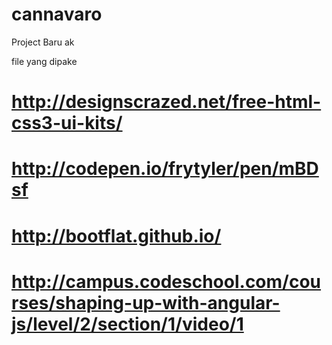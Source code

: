 cannavaro
=========

Project Baru ak

file yang dipake

http://designscrazed.net/free-html-css3-ui-kits/
=========
http://codepen.io/frytyler/pen/mBDsf
=========
http://bootflat.github.io/
=========
http://campus.codeschool.com/courses/shaping-up-with-angular-js/level/2/section/1/video/1
=========
